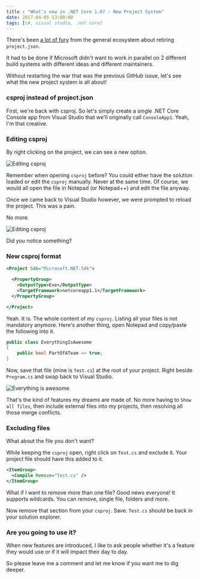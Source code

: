 ```yaml
---
title : "What's new in .NET Core 1.0? - New Project System"
date: 2017-04-05 13:00:00
tags: [c#, visual studio, .net core]
---
```


There's been [a lot of fury](https://github.com/aspnet/Home/issues/1433) from the general ecosystem about retiring `project.json`.

It had to be done if Microsoft didn't want to work in parallel on 2 different build systems with different ideas and different maintainers.

Without restarting the war that was the previous GitHub issue, let's see what the new project system is all about!

### csproj instead of project.json

First, we're back with csproj. So let's simply create a single .NET Core Console app from Visual Studio that we'll originally call `ConsoleApp1`. Yeah, I'm that creative.

### Editing csproj

By right clicking on the project, we can see a new option.

![Editing csproj](/posts/files/core-build-system/editing-csproj.png)

Remember when opening `csproj` before? You could either have the solution loaded or edit the `csproj` manually. Never at the same time. Of course, we would all open the file in Notepad (or Notepad++) and edit the file anyway.

Once we came back to Visual Studio however, we were prompted to reload the project. This was a pain.

No more.

![Editing csproj](/posts/files/core-build-system/editing-csproj-2.png)

Did you notice something?

### New csproj format

```xml
<Project Sdk="Microsoft.NET.Sdk">

  <PropertyGroup>
    <OutputType>Exe</OutputType>
    <TargetFramework>netcoreapp1.1</TargetFramework>
  </PropertyGroup>

</Project>
```

Yeah. It is. The whole content of my `csproj`. Listing all your files is not mandatory anymore. Here's another thing, open Notepad and copy/paste the following into it.

```csharp
public class EverythingIsAwesome
{
    public bool PartOfATeam => true;
}
```

Now, save that file (mine is `Test.cs`) at the root of your project. Right beside `Program.cs` and swap back to Visual Studio.

![Everything is awesome](/posts/files/core-build-system/editing-csproj-3.png)

That's the kind of features my dreams are made of. No more having to `Show all files`, then include external files into my projects, then resolving all those merge conflicts.

### Excluding files

What about the file you don't want?

While keeping the `csproj` open, right click on `Test.cs` and exclude it. Your project file should have this added to it.

```xml
<ItemGroup>
  <Compile Remove="Test.cs" />
</ItemGroup>
```

What if I want to remove more than one file? Good news everyone! It supports wildcards. You can remove, single file, folders and more.

Now remove that section from your `csproj`. Save. `Test.cs` should be back in your solution explorer.

### Are you going to use it?

When new features are introduced, I like to ask people whether it's a feature they would use or if it will impact their day to day.

So please leave me a comment and let me know if you want me to dig deeper.
